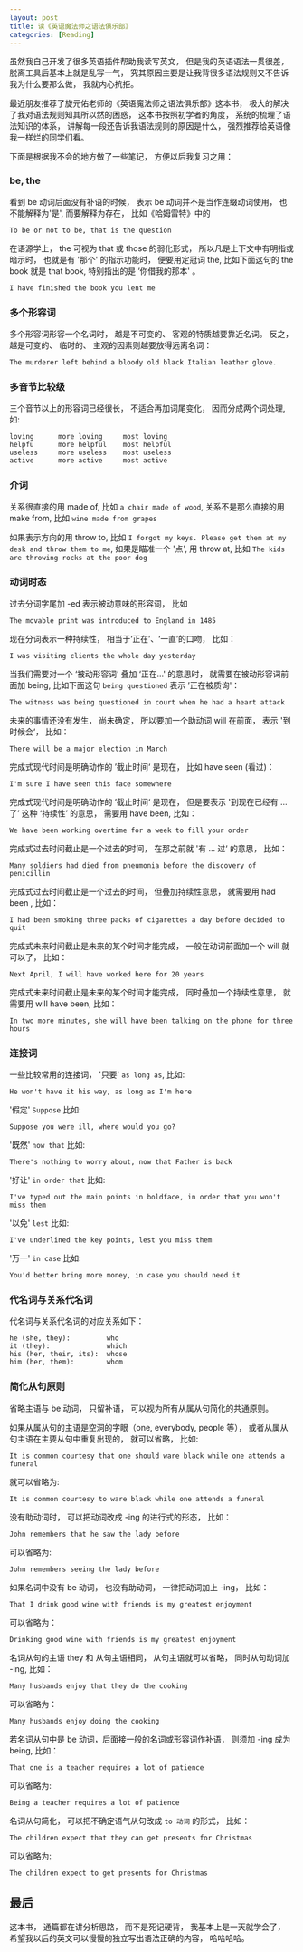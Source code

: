 ```yaml
---
layout: post
title: 读《英语魔法师之语法俱乐部》
categories: [Reading]
---
```


虽然我自己开发了很多英语插件帮助我读写英文， 但是我的英语语法一贯很差， 脱离工具后基本上就是乱写一气， 究其原因主要是让我背很多语法规则又不告诉我为什么要那么做， 我就内心抗拒。

最近朋友推荐了旋元佑老师的《英语魔法师之语法俱乐部》这本书， 极大的解决了我对语法规则知其所以然的困惑， 这本书按照初学者的角度， 系统的梳理了语法知识的体系， 讲解每一段还告诉我语法规则的原因是什么， 强烈推荐给英语像我一样烂的同学们看。

下面是根据我不会的地方做了一些笔记， 方便以后我复习之用：

### be, the
看到 be 动词后面没有补语的时候， 表示 be 动词并不是当作连缀动词使用， 也不能解释为'是', 而要解释为存在， 比如《哈姆雷特》中的
```
To be or not to be, that is the question
```

在语源学上， the 可视为 that 或 those 的弱化形式， 所以凡是上下文中有明指或暗示时， 也就是有 '那个' 的指示功能时， 便要用定冠词 the, 比如下面这句的 the book 就是 that book, 特别指出的是 ‘你借我的那本' 。

```
I have finished the book you lent me
```

### 多个形容词

多个形容词形容一个名词时， 越是不可变的、 客观的特质越要靠近名词。 反之， 越是可变的、 临时的、 主观的因素则越要放得远离名词：

```
The murderer left behind a bloody old black Italian leather glove.
```

### 多音节比较级
三个音节以上的形容词已经很长， 不适合再加词尾变化， 因而分成两个词处理, 如:

```
loving      more loving     most loving
helpfu      more helpful    most helpful
useless     more useless    most useless
active      more active     most active
```

### 介词
关系很直接的用 made of, 比如 ```a chair made of wood```, 关系不是那么直接的用 make from, 比如 ```wine made from grapes```

如果表示方向的用 throw to, 比如 ```I forgot my keys. Please get them at my desk and throw them to me```, 如果是瞄准一个 '点', 用 throw at, 比如 ```The kids are throwing rocks at the poor dog```

### 动词时态
过去分词字尾加 -ed 表示被动意味的形容词， 比如 

```
The movable print was introduced to England in 1485
```

现在分词表示一种持续性， 相当于‘正在’、‘一直’的口吻， 比如：

```
I was visiting clients the whole day yesterday
```

当我们需要对一个 ‘被动形容词’ 叠加 ‘正在...' 的意思时， 就需要在被动形容词前面加 being, 比如下面这句 `being questioned` 表示 ’正在被质询'：

```
The witness was being questioned in court when he had a heart attack
```

未来的事情还没有发生， 尚未确定， 所以要加一个助动词 will 在前面， 表示 '到时候会‘， 比如：

```
There will be a major election in March
```

完成式现代时间是明确动作的 ’截止时间‘ 是现在， 比如 have seen (看过)：
```
I'm sure I have seen this face somewhere
```

完成式现代时间是明确动作的 ’截止时间‘ 是现在， 但是要表示 '到现在已经有 ... 了’ 这种 ‘持续性’ 的意思， 需要用 have been, 比如：

```
We have been working overtime for a week to fill your order
```

完成式过去时间截止是一个过去的时间， 在那之前就 '有 ... 过‘ 的意思， 比如：

```
Many soldiers had died from pneumonia before the discovery of penicillin
```

完成式过去时间截止是一个过去的时间， 但叠加持续性意思， 就需要用 had been , 比如：

```
I had been smoking three packs of cigarettes a day before decided to quit
```

完成式未来时间截止是未来的某个时间才能完成， 一般在动词前面加一个 will 就可以了， 比如：

```
Next April, I will have worked here for 20 years
```

完成式未来时间截止是未来的某个时间才能完成， 同时叠加一个持续性意思， 就需要用 will have been, 比如：

```
In two more minutes, she will have been talking on the phone for three hours
```

### 连接词
一些比较常用的连接词， '只要' ```as long as```, 比如:
```
He won't have it his way, as long as I'm here
``` 

'假定' ```Suppose``` 比如:
```
Suppose you were ill, where would you go?
``` 

'既然' ```now that``` 比如:
```
There's nothing to worry about, now that Father is back
``` 

'好让' ```in order that``` 比如:
```
I've typed out the main points in boldface, in order that you won't miss them
``` 

'以免' ```lest``` 比如:
```
I've underlined the key points, lest you miss them
``` 

'万一' ```in case``` 比如:
```
You'd better bring more money, in case you should need it
```

### 代名词与关系代名词
代名词与关系代名词的对应关系如下：

```
he (she, they):         who
it (they):              which
his (her, their, its):  whose
him (her, them):        whom
```

### 简化从句原则
省略主语与 be 动词， 只留补语， 可以视为所有从属从句简化的共通原则。

如果从属从句的主语是空洞的字眼（one, everybody, people 等）， 或者从属从句主语在主要从句中重复出现的， 就可以省略， 比如:

```
It is common courtesy that one should ware black while one attends a funeral
```

就可以省略为:

```
It is common courtesy to ware black while one attends a funeral
```

没有助动词时， 可以把动词改成 -ing 的进行式的形态， 比如：

```
John remembers that he saw the lady before
```

可以省略为:

```
John remembers seeing the lady before
```

如果名词中没有 be 动词， 也没有助动词， 一律把动词加上 -ing， 比如：

```
That I drink good wine with friends is my greatest enjoyment
```

可以省略为：

```
Drinking good wine with friends is my greatest enjoyment
```

名词从句的主语 they 和 从句主语相同， 从句主语就可以省略， 同时从句动词加 -ing, 比如：

```
Many husbands enjoy that they do the cooking
```

可以省略为：

```
Many husbands enjoy doing the cooking
```

若名词从句中是 be 动词，后面接一般的名词或形容词作补语， 则须加 -ing 成为 being, 比如：

```
That one is a teacher requires a lot of patience
```

可以省略为:

```
Being a teacher requires a lot of patience
```

名词从句简化， 可以把不确定语气从句改成 `to 动词` 的形式， 比如：

```
The children expect that they can get presents for Christmas
```

可以省略为:

```
The children expect to get presents for Christmas
```

## 最后
这本书， 通篇都在讲分析思路， 而不是死记硬背， 我基本上是一天就学会了， 希望我以后的英文可以慢慢的独立写出语法正确的内容， 哈哈哈哈。
